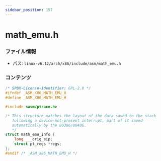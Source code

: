 ```yaml
---
sidebar_position: 157
---
```

# math_emu.h

### ファイル情報

- パス: `linux-v6.12/arch/x86/include/asm/math_emu.h`

### コンテンツ

```h
/* SPDX-License-Identifier: GPL-2.0 */
#ifndef _ASM_X86_MATH_EMU_H
#define _ASM_X86_MATH_EMU_H

#include <asm/ptrace.h>

/* This structure matches the layout of the data saved to the stack
   following a device-not-present interrupt, part of it saved
   automatically by the 80386/80486.
   */
struct math_emu_info {
	long ___orig_eip;
	struct pt_regs *regs;
};
#endif /* _ASM_X86_MATH_EMU_H */

```
